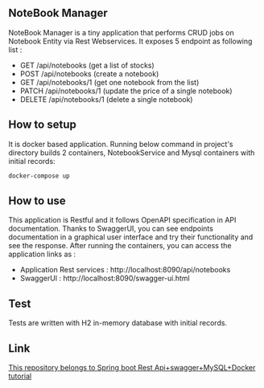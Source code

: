 
## NoteBook Manager

NoteBook Manager is a tiny application that performs CRUD jobs on Notebook Entity via Rest Webservices.
It exposes 5 endpoint as following list :

- GET /api/notebooks (get a list of stocks)
- POST /api/notebooks (create a notebook)
- GET /api/notebooks/1 (get one notebook from the list)
- PATCH /api/notebooks/1 (update the price of a single notebook)
- DELETE /api/notebooks/1 (delete a single notebook)

## How to setup
It is docker based application. Running below command in project's directory builds 2 containers, NotebookService and Mysql containers with initial records:

```bash
docker-compose up
```


## How to use
This application is Restful and it follows OpenAPI specification in API documentation. Thanks to SwaggerUI, you can see endpoints documentation in a graphical user interface and try their functionality and see the response. After running the containers, you can access the application links as :

- Application Rest services : http://localhost:8090/api/notebooks
- SwaggerUI : http://localhost:8090/swagger-ui.html



## Test

Tests are written with H2 in-memory database with initial records.


## Link

[This repository belongs to Spring boot Rest Api+swagger+MySQL+Docker tutorial](https://m-shaeri.ir/blog/restful-spring-boot-application-swagger-mysql-docker-a-real-world-example/)
